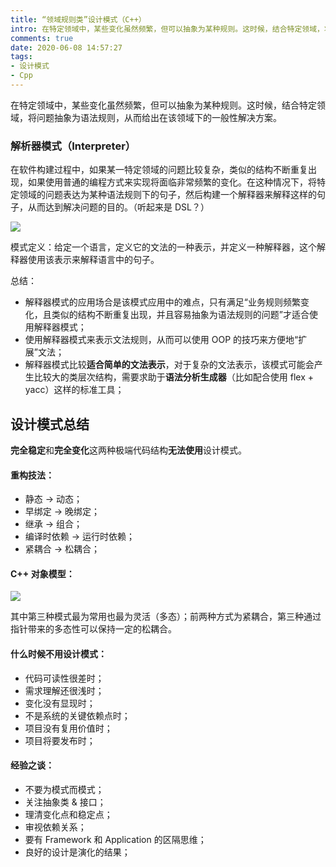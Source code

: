 ```yaml
---
title: “领域规则类”设计模式（C++）
intro: 在特定领域中，某些变化虽然频繁，但可以抽象为某种规则。这时候，结合特定领域，将问题抽象为语法规则，从而给出在该领域下的一般性解决方案。
comments: true
date: 2020-06-08 14:57:27
tags:
- 设计模式
- Cpp
---
```


在特定领域中，某些变化虽然频繁，但可以抽象为某种规则。这时候，结合特定领域，将问题抽象为语法规则，从而给出在该领域下的一般性解决方案。

### 解析器模式（Interpreter）

在软件构建过程中，如果某一特定领域的问题比较复杂，类似的结构不断重复出现，如果使用普通的编程方式来实现将面临非常频繁的变化。在这种情况下，将特定领域的问题表达为某种语法规则下的句子，然后构建一个解释器来解释这样的句子，从而达到解决问题的目的。（听起来是 DSL？）

![](1.png)

模式定义：给定一个语言，定义它的文法的一种表示，并定义一种解释器，这个解释器使用该表示来解释语言中的句子。

总结：
* 解释器模式的应用场合是该模式应用中的难点，只有满足“业务规则频繁变化，且类似的结构不断重复出现，并且容易抽象为语法规则的问题”才适合使用解释器模式；
* 使用解释器模式来表示文法规则，从而可以使用 OOP 的技巧来方便地“扩展”文法；
* 解释器模式比较**适合简单的文法表示**，对于复杂的文法表示，该模式可能会产生比较大的类层次结构，需要求助于**语法分析生成器**（比如配合使用 flex + yacc）这样的标准工具；


## 设计模式总结

**完全稳定**和**完全变化**这两种极端代码结构**无法使用**设计模式。

#### 重构技法：

* 静态 -> 动态；
* 早绑定 -> 晚绑定；
* 继承 -> 组合；
* 编译时依赖 -> 运行时依赖；
* 紧耦合 -> 松耦合；

#### C++ 对象模型：

![](2.png)

其中第三种模式最为常用也最为灵活（多态）；前两种方式为紧耦合，第三种通过指针带来的多态性可以保持一定的松耦合。


#### 什么时候不用设计模式：

* 代码可读性很差时；
* 需求理解还很浅时；
* 变化没有显现时；
* 不是系统的关键依赖点时；
* 项目没有复用价值时；
* 项目将要发布时；

#### 经验之谈：

* 不要为模式而模式；
* 关注抽象类 & 接口；
* 理清变化点和稳定点；
* 审视依赖关系；
* 要有 Framework 和 Application 的区隔思维；
* 良好的设计是演化的结果；
